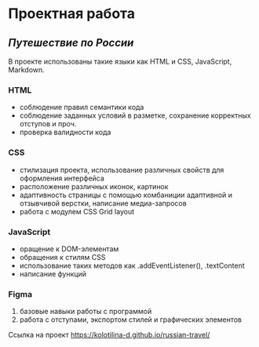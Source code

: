 # Проектная работа
## _Путешествие по России_

В проекте использованы такие языки как HTML и CSS, JavaScript, Markdown.
### HTML

- соблюдение правил семантики кода
- соблюдение заданных условий в разметке, сохранение корректных отступов и проч.
- проверка валидности кода

### CSS

- стилизация проекта, использование различных свойств для оформления интерфейса
- расположение различных иконок, картинок
- адаптивность страницы с помощью комбаниции адаптивной и отзывчивой верстки, написание медиа-запросов
- работа с модулем CSS Grid layout

### JavaScript

- оращение к DOM-элементам
- обращения к стилям CSS
- использование таких методов как .addEventListener(), .textContent
- написание функций
### Figma
1. базовые навыки работы с программой
2. работа с отступами, экспортом стилей и графических элементов

Сcылка на проект https://kolotilina-d.github.io/russian-travel/

